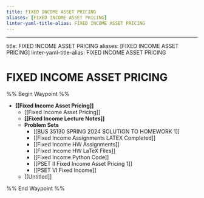 ```yaml
---
title: FIXED INCOME ASSET PRICING
aliases: [FIXED INCOME ASSET PRICING]
linter-yaml-title-alias: FIXED INCOME ASSET PRICING
---
```

---
title: FIXED INCOME ASSET PRICING
aliases: [FIXED INCOME ASSET PRICING]
linter-yaml-title-alias: FIXED INCOME ASSET PRICING
# FIXED INCOME ASSET PRICING
%% Begin Waypoint %%
- **[[Fixed Income Asset Pricing]]**
	- [[Fixed Income Asset Pricing]]
	- **[[Fixed Income Lecture Notes]]**
	- **Problem Sets**
		- [[BUS 35130 SPRING 2024 SOLUTION TO HOMEWORK 1]]
		- [[Fixed Income Assignments LATEX Completed]]
		- [[Fixed Income HW Assignments]]
		- [[Fixed Income HW LaTeX Files]]
		- [[Fixed Income Python Code]]
		- [[PSET II Fixed Income Asset Pricing 1]]
		- [[PSET VI Fixed Income]]
	- [[Untitled]]

%% End Waypoint %%
